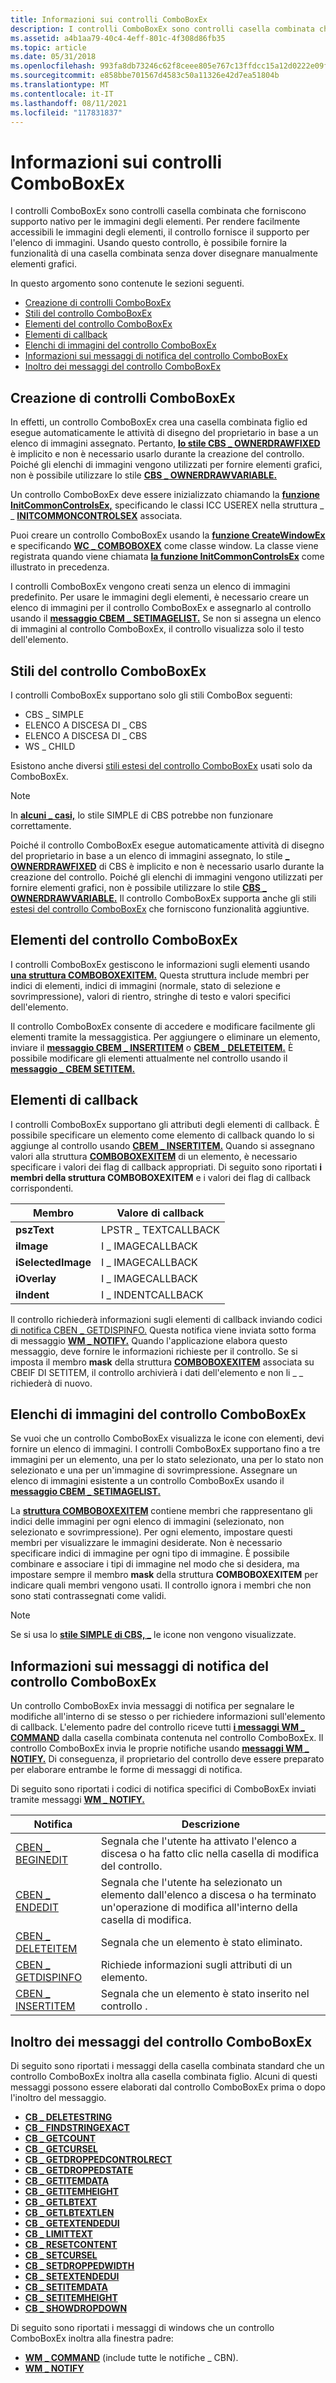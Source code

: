```yaml
---
title: Informazioni sui controlli ComboBoxEx
description: I controlli ComboBoxEx sono controlli casella combinata che forniscono supporto nativo per le immagini degli elementi.
ms.assetid: a4b1aa79-40c4-4eff-801c-4f308d86fb35
ms.topic: article
ms.date: 05/31/2018
ms.openlocfilehash: 993fa8db73246c62f8ceee805e767c13ffdcc15a12d0222e09f308324cc97bab
ms.sourcegitcommit: e858bbe701567d4583c50a11326e42d7ea51804b
ms.translationtype: MT
ms.contentlocale: it-IT
ms.lasthandoff: 08/11/2021
ms.locfileid: "117831837"
---
```

# <a name="about-comboboxex-controls"></a>Informazioni sui controlli ComboBoxEx

I controlli ComboBoxEx sono controlli casella combinata che forniscono supporto nativo per le immagini degli elementi. Per rendere facilmente accessibili le immagini degli elementi, il controllo fornisce il supporto per l'elenco di immagini. Usando questo controllo, è possibile fornire la funzionalità di una casella combinata senza dover disegnare manualmente elementi grafici.

In questo argomento sono contenute le sezioni seguenti.

-   [Creazione di controlli ComboBoxEx](#creating-comboboxex-controls)
-   [Stili del controllo ComboBoxEx](#comboboxex-control-styles)
-   [Elementi del controllo ComboBoxEx](#comboboxex-control-items)
-   [Elementi di callback](#callback-items)
-   [Elenchi di immagini del controllo ComboBoxEx](#comboboxex-control-image-lists)
-   [Informazioni sui messaggi di notifica del controllo ComboBoxEx](#about-comboboxex-control-notification-messages)
-   [Inoltro dei messaggi del controllo ComboBoxEx](#comboboxex-control-message-forwarding)

## <a name="creating-comboboxex-controls"></a>Creazione di controlli ComboBoxEx

In effetti, un controllo ComboBoxEx crea una casella combinata figlio ed esegue automaticamente le attività di disegno del proprietario in base a un elenco di immagini assegnato. Pertanto, [**lo stile CBS \_ OWNERDRAWFIXED**](combo-box-styles.md) è implicito e non è necessario usarlo durante la creazione del controllo. Poiché gli elenchi di immagini vengono utilizzati per fornire elementi grafici, non è possibile utilizzare lo stile [**CBS \_ OWNERDRAWVARIABLE.**](combo-box-styles.md)

Un controllo ComboBoxEx deve essere inizializzato chiamando la [**funzione InitCommonControlsEx,**](/windows/desktop/api/Commctrl/nf-commctrl-initcommoncontrolsex) specificando le classi ICC USEREX nella struttura \_ \_ [**INITCOMMONCONTROLSEX**](/windows/win32/api/commctrl/ns-commctrl-initcommoncontrolsex) associata.

Puoi creare un controllo ComboBoxEx usando la [**funzione CreateWindowEx**](/windows/desktop/api/winuser/nf-winuser-createwindowexa) e specificando [**WC \_ COMBOBOXEX**](common-control-window-classes.md) come classe window. La classe viene registrata quando viene chiamata [**la funzione InitCommonControlsEx**](/windows/desktop/api/Commctrl/nf-commctrl-initcommoncontrolsex) come illustrato in precedenza.

I controlli ComboBoxEx vengono creati senza un elenco di immagini predefinito. Per usare le immagini degli elementi, è necessario creare un elenco di immagini per il controllo ComboBoxEx e assegnarlo al controllo usando il [**messaggio CBEM \_ SETIMAGELIST.**](cbem-setimagelist.md) Se non si assegna un elenco di immagini al controllo ComboBoxEx, il controllo visualizza solo il testo dell'elemento.

## <a name="comboboxex-control-styles"></a>Stili del controllo ComboBoxEx

I controlli ComboBoxEx supportano solo gli stili ComboBox seguenti:

-   CBS \_ SIMPLE
-   ELENCO A DISCESA DI \_ CBS
-   ELENCO A DISCESA DI \_ CBS
-   WS \_ CHILD

Esistono anche diversi [stili estesi del controllo ComboBoxEx](comboboxex-control-extended-styles.md) usati solo da ComboBoxEx.

> [!Note]  
> In [**alcuni \_ casi,**](combo-box-styles.md) lo stile SIMPLE di CBS potrebbe non funzionare correttamente.

 

Poiché il controllo ComboBoxEx esegue automaticamente attività di disegno del proprietario in base a un elenco di immagini assegnato, lo stile [**\_ OWNERDRAWFIXED**](combo-box-styles.md) di CBS è implicito e non è necessario usarlo durante la creazione del controllo. Poiché gli elenchi di immagini vengono utilizzati per fornire elementi grafici, non è possibile utilizzare lo stile [**CBS \_ OWNERDRAWVARIABLE.**](combo-box-styles.md) Il controllo ComboBoxEx supporta anche gli stili [estesi del controllo ComboBoxEx](comboboxex-control-extended-styles.md) che forniscono funzionalità aggiuntive.

## <a name="comboboxex-control-items"></a>Elementi del controllo ComboBoxEx

I controlli ComboBoxEx gestiscono le informazioni sugli elementi usando [**una struttura COMBOBOXEXITEM.**](/windows/win32/api/commctrl/ns-commctrl-comboboxexitema) Questa struttura include membri per indici di elementi, indici di immagini (normale, stato di selezione e sovrimpressione), valori di rientro, stringhe di testo e valori specifici dell'elemento.

Il controllo ComboBoxEx consente di accedere e modificare facilmente gli elementi tramite la messaggistica. Per aggiungere o eliminare un elemento, inviare il [**messaggio CBEM \_ INSERTITEM**](cbem-insertitem.md) o [**CBEM \_ DELETEITEM.**](cbem-deleteitem.md) È possibile modificare gli elementi attualmente nel controllo usando il [**messaggio \_ CBEM SETITEM.**](cbem-setitem.md)

## <a name="callback-items"></a>Elementi di callback

I controlli ComboBoxEx supportano gli attributi degli elementi di callback. È possibile specificare un elemento come elemento di callback quando lo si aggiunge al controllo usando [**CBEM \_ INSERTITEM.**](cbem-insertitem.md) Quando si assegnano valori alla struttura [**COMBOBOXEXITEM**](/windows/win32/api/commctrl/ns-commctrl-comboboxexitema) di un elemento, è necessario specificare i valori dei flag di callback appropriati. Di seguito sono riportati **i membri della struttura COMBOBOXEXITEM** e i valori dei flag di callback corrispondenti.



| Membro             | Valore di callback      |
|--------------------|---------------------|
| **pszText**        | LPSTR \_ TEXTCALLBACK |
| **iImage**         | I \_ IMAGECALLBACK    |
| **iSelectedImage** | I \_ IMAGECALLBACK    |
| **iOverlay**       | I \_ IMAGECALLBACK    |
| **iIndent**        | I \_ INDENTCALLBACK   |



 

Il controllo richiederà informazioni sugli elementi di callback inviando codici [di notifica CBEN \_ GETDISPINFO.](cben-getdispinfo.md) Questa notifica viene inviata sotto forma di messaggio [**WM \_ NOTIFY.**](wm-notify.md) Quando l'applicazione elabora questo messaggio, deve fornire le informazioni richieste per il controllo. Se si imposta il membro **mask** della struttura [**COMBOBOXEXITEM**](/windows/win32/api/commctrl/ns-commctrl-comboboxexitema) associata su CBEIF DI SETITEM, il controllo archivierà i dati dell'elemento e non li \_ \_ richiederà di nuovo.

## <a name="comboboxex-control-image-lists"></a>Elenchi di immagini del controllo ComboBoxEx

Se vuoi che un controllo ComboBoxEx visualizza le icone con elementi, devi fornire un elenco di immagini. I controlli ComboBoxEx supportano fino a tre immagini per un elemento, una per lo stato selezionato, una per lo stato non selezionato e una per un'immagine di sovrimpressione. Assegnare un elenco di immagini esistente a un controllo ComboBoxEx usando il [**messaggio CBEM \_ SETIMAGELIST.**](cbem-setimagelist.md)

La [**struttura COMBOBOXEXITEM**](/windows/win32/api/commctrl/ns-commctrl-comboboxexitema) contiene membri che rappresentano gli indici delle immagini per ogni elenco di immagini (selezionato, non selezionato e sovrimpressione). Per ogni elemento, impostare questi membri per visualizzare le immagini desiderate. Non è necessario specificare indici di immagine per ogni tipo di immagine. È possibile combinare e associare i tipi di immagine nel modo che si desidera, ma impostare sempre il membro **mask** della struttura **COMBOBOXEXITEM** per indicare quali membri vengono usati. Il controllo ignora i membri che non sono stati contrassegnati come validi.

> [!Note]  
> Se si usa lo [**stile SIMPLE di CBS, \_**](combo-box-styles.md) le icone non vengono visualizzate.

 

## <a name="about-comboboxex-control-notification-messages"></a>Informazioni sui messaggi di notifica del controllo ComboBoxEx

Un controllo ComboBoxEx invia messaggi di notifica per segnalare le modifiche all'interno di se stesso o per richiedere informazioni sull'elemento di callback. L'elemento padre del controllo riceve tutti [**i messaggi WM \_ COMMAND**](/windows/desktop/menurc/wm-command) dalla casella combinata contenuta nel controllo ComboBoxEx. Il controllo ComboBoxEx invia le proprie notifiche usando [**messaggi WM \_ NOTIFY.**](wm-notify.md) Di conseguenza, il proprietario del controllo deve essere preparato per elaborare entrambe le forme di messaggi di notifica.

Di seguito sono riportati i codici di notifica specifici di ComboBoxEx inviati tramite messaggi [**WM \_ NOTIFY.**](wm-notify.md)



| Notifica                              | **Descrizione**                                                                                                            |
|-------------------------------------------|----------------------------------------------------------------------------------------------------------------------------|
| [CBEN \_ BEGINEDIT](cben-beginedit.md)     | Segnala che l'utente ha attivato l'elenco a discesa o ha fatto clic nella casella di modifica del controllo.                               |
| [CBEN \_ ENDEDIT](cben-endedit.md)         | Segnala che l'utente ha selezionato un elemento dall'elenco a discesa o ha terminato un'operazione di modifica all'interno della casella di modifica. |
| [CBEN \_ DELETEITEM](cben-deleteitem.md)   | Segnala che un elemento è stato eliminato.                                                                                          |
| [CBEN \_ GETDISPINFO](cben-getdispinfo.md) | Richiede informazioni sugli attributi di un elemento.                                                                           |
| [CBEN \_ INSERTITEM](cben-insertitem.md)   | Segnala che un elemento è stato inserito nel controllo .                                                                          |



 

## <a name="comboboxex-control-message-forwarding"></a>Inoltro dei messaggi del controllo ComboBoxEx

Di seguito sono riportati i messaggi della casella combinata standard che un controllo ComboBoxEx inoltra alla casella combinata figlio. Alcuni di questi messaggi possono essere elaborati dal controllo ComboBoxEx prima o dopo l'inoltro del messaggio.

-   [**CB \_ DELETESTRING**](cb-deletestring.md)
-   [**CB \_ FINDSTRINGEXACT**](cb-findstringexact.md)
-   [**CB \_ GETCOUNT**](cb-getcount.md)
-   [**CB \_ GETCURSEL**](cb-getcursel.md)
-   [**CB \_ GETDROPPEDCONTROLRECT**](cb-getdroppedcontrolrect.md)
-   [**CB \_ GETDROPPEDSTATE**](cb-getdroppedstate.md)
-   [**CB \_ GETITEMDATA**](cb-getitemdata.md)
-   [**CB \_ GETITEMHEIGHT**](cb-getitemheight.md)
-   [**CB \_ GETLBTEXT**](cb-getlbtext.md)
-   [**CB \_ GETLBTEXTLEN**](cb-getlbtextlen.md)
-   [**CB \_ GETEXTENDEDUI**](cb-getextendedui.md)
-   [**CB \_ LIMITTEXT**](cb-limittext.md)
-   [**CB \_ RESETCONTENT**](cb-resetcontent.md)
-   [**CB \_ SETCURSEL**](cb-setcursel.md)
-   [**CB \_ SETDROPPEDWIDTH**](cb-setdroppedwidth.md)
-   [**CB \_ SETEXTENDEDUI**](cb-setextendedui.md)
-   [**CB \_ SETITEMDATA**](cb-setitemdata.md)
-   [**CB \_ SETITEMHEIGHT**](cb-setitemheight.md)
-   [**CB \_ SHOWDROPDOWN**](cb-showdropdown.md)

Di seguito sono riportati i messaggi di windows che un controllo ComboBoxEx inoltra alla finestra padre:

-   [**WM \_ COMMAND**](/windows/desktop/menurc/wm-command) (include tutte le notifiche \_ CBN).
-   [**WM \_ NOTIFY**](wm-notify.md)

 

 